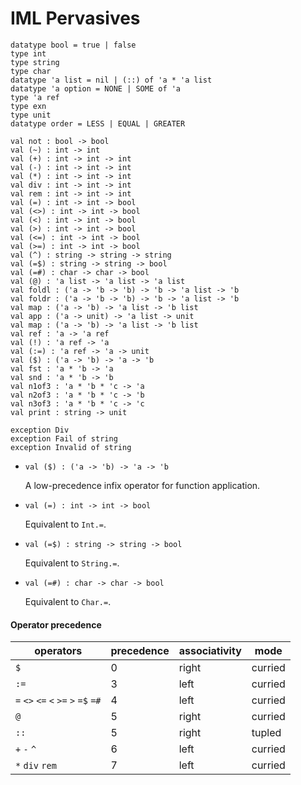 # IML Pervasives

    datatype bool = true | false
    type int
    type string
    type char
    datatype 'a list = nil | (::) of 'a * 'a list
    datatype 'a option = NONE | SOME of 'a
    type 'a ref
    type exn
    type unit
    datatype order = LESS | EQUAL | GREATER
    
    val not : bool -> bool
    val (~) : int -> int
    val (+) : int -> int -> int
    val (-) : int -> int -> int
    val (*) : int -> int -> int
    val div : int -> int -> int
    val rem : int -> int -> int
    val (=) : int -> int -> bool
    val (<>) : int -> int -> bool
    val (<) : int -> int -> bool
    val (>) : int -> int -> bool
    val (<=) : int -> int -> bool
    val (>=) : int -> int -> bool
    val (^) : string -> string -> string
    val (=$) : string -> string -> bool
    val (=#) : char -> char -> bool
    val (@) : 'a list -> 'a list -> 'a list
    val foldl : ('a -> 'b -> 'b) -> 'b -> 'a list -> 'b
    val foldr : ('a -> 'b -> 'b) -> 'b -> 'a list -> 'b
    val map : ('a -> 'b) -> 'a list -> 'b list
    val app : ('a -> unit) -> 'a list -> unit
    val map : ('a -> 'b) -> 'a list -> 'b list
    val ref : 'a -> 'a ref
    val (!) : 'a ref -> 'a
    val (:=) : 'a ref -> 'a -> unit
    val ($) : ('a -> 'b) -> 'a -> 'b
    val fst : 'a * 'b -> 'a
    val snd : 'a * 'b -> 'b
    val n1of3 : 'a * 'b * 'c -> 'a
    val n2of3 : 'a * 'b * 'c -> 'b
    val n3of3 : 'a * 'b * 'c -> 'c
    val print : string -> unit

    exception Div
    exception Fail of string
    exception Invalid of string

- `val ($) : ('a -> 'b) -> 'a -> 'b`

  A low-precedence infix operator for function application.

- `val (=) : int -> int -> bool`

  Equivalent to `Int.=`.

- `val (=$) : string -> string -> bool`

  Equivalent to `String.=`.

- `val (=#) : char -> char -> bool`

  Equivalent to `Char.=`.



#### Operator precedence

| operators                            | precedence | associativity | mode    |
| ------------------------------------ | ---------- | ------------- | ------- |
| `$`                                  | 0          | right         | curried |
| `:=`                                 | 3          | left          | curried |
| `=` `<>` `<=` `<` `>=` `>` `=$` `=#` | 4          | left          | curried |
| `@`                                  | 5          | right         | curried |
| `::`                                 | 5          | right         | tupled  |
| `+` `-` `^`                          | 6          | left          | curried |
| `*` `div` `rem`                      | 7          | left          | curried |

